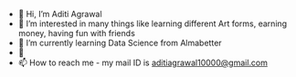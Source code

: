 - 👋 Hi, I’m Aditi Agrawal
- 👀 I’m interested in many things like learning different Art forms, earning money, having fun with friends
- 🌱 I’m currently learning Data Science from Almabetter
- 💞️ 
- 📫 How to reach me - my mail ID is aditiagrawal10000@gmail.com

<!---
AditiAgrawal1/AditiAgrawal1 is a ✨ special ✨ repository because its `README.md` (this file) appears on your GitHub profile.
You can click the Preview link to take a look at your changes.
--->
